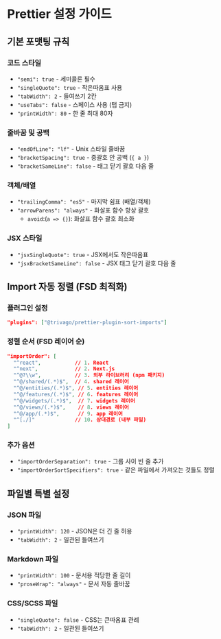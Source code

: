 # Prettier 설정 가이드

## 기본 포맷팅 규칙

### 코드 스타일

- `"semi": true` - 세미콜론 필수
- `"singleQuote": true` - 작은따옴표 사용
- `"tabWidth": 2` - 들여쓰기 2칸
- `"useTabs": false` - 스페이스 사용 (탭 금지)
- `"printWidth": 80` - 한 줄 최대 80자

### 줄바꿈 및 공백

- `"endOfLine": "lf"` - Unix 스타일 줄바꿈
- `"bracketSpacing": true` - 중괄호 안 공백 (`{ a }`)
- `"bracketSameLine": false` - 태그 닫기 괄호 다음 줄

### 객체/배열

- `"trailingComma": "es5"` - 마지막 쉼표 (배열/객체)
- `"arrowParens": "always"` - 화살표 함수 항상 괄호
  - `avoid`:(`a => {}`): 화살표 함수 괄호 최소화

### JSX 스타일

- `"jsxSingleQuote": true` - JSX에서도 작은따옴표
- `"jsxBracketSameLine": false` - JSX 태그 닫기 괄호 다음 줄

## Import 자동 정렬 (FSD 최적화)

### 플러그인 설정

```json
"plugins": ["@trivago/prettier-plugin-sort-imports"]
```

### 정렬 순서 (FSD 레이어 순)

```json
"importOrder": [
  "^react",           // 1. React
  "^next",            // 2. Next.js
  "^@?\\w",           // 3. 외부 라이브러리 (npm 패키지)
  "^@/shared/(.*)$",  // 4. shared 레이어
  "^@/entities/(.*)$", // 5. entities 레이어
  "^@/features/(.*)$", // 6. features 레이어
  "^@/widgets/(.*)$",  // 7. widgets 레이어
  "^@/views/(.*)$",    // 8. views 레이어
  "^@/app/(.*)$",      // 9. app 레이어
  "^[./]"             // 10. 상대경로 (내부 파일)
]
```

### 추가 옵션

- `"importOrderSeparation": true` - 그룹 사이 빈 줄 추가
- `"importOrderSortSpecifiers": true` - 같은 파일에서 가져오는 것들도 정렬

## 파일별 특별 설정

### JSON 파일

- `"printWidth": 120` - JSON은 더 긴 줄 허용
- `"tabWidth": 2` - 일관된 들여쓰기

### Markdown 파일

- `"printWidth": 100` - 문서용 적당한 줄 길이
- `"proseWrap": "always"` - 문서 자동 줄바꿈

### CSS/SCSS 파일

- `"singleQuote": false` - CSS는 큰따옴표 관례
- `"tabWidth": 2` - 일관된 들여쓰기
